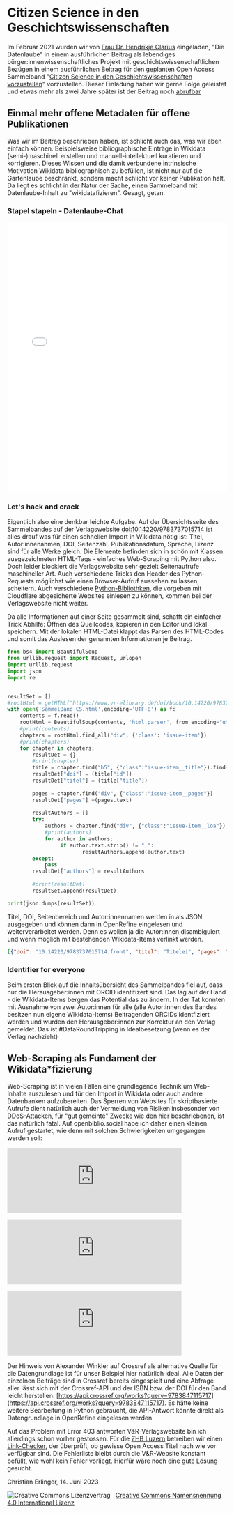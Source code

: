 # Citizen Science in den Geschichtswissenschaften

Im Februar 2021 wurden wir von [Frau Dr. Hendrikje Clarius](https://www.wikidata.org/wiki/Q111568731) eingeladen, "Die Datenlaube" in einem ausführlichen Beitrag als lebendiges bürger:innenwissenschaftliches Projekt mit geschichtswissenschaftlichen Bezügen in einem ausführlichen Beitrag für den geplanten Open Access Sammelband "[Citizen Science in den Geschichtswissenschaften vorzustellen](https://doi.org/10.14220/9783737015714)" vorzustellen. Dieser Einladung haben wir gerne Folge geleistet und etwas mehr als zwei Jahre später ist der Beitrag noch [abrufbar](https://doi.org/10.14220/9783737015714.163)

## Einmal mehr offene Metadaten für offene Publikationen

Was wir im Beitrag beschrieben haben, ist schlicht auch das, was wir eben einfach können. Beispielsweise bibliographische Einträge in Wikidata (semi-)maschinell erstellen und manuell-intellektuell kuratieren und korrigieren. Dieses Wissen und die damit verbundene intrinsische Motivation Wikidata bibliographisch zu befüllen, ist nicht nur auf die Gartenlaube beschränkt, sondern macht schlicht vor keiner Publikation halt. Da liegt es schlicht in der Natur der Sache, einen Sammelband mit Datenlaube-Inhalt zu "wikidatafizieren". Gesagt, getan. 

### Stapel stapeln - Datenlaube-Chat

<iframe src="Citizen Science in den Geschichtswissenschaften Chatprotokoll.html"  style="width: 100%; height: 620px; border: none;"></iframe>

### Let's hack and crack

Eigentlich also eine denkbar leichte Aufgabe. Auf der Übersichtsseite des Sammelbandes auf der Verlagswebsite <a href="https://www.vr-elibrary.de/doi/book/10.14220/9783737015714">doi:10.14220/9783737015714</a> ist alles drauf was für einen schnellen Import in Wikidata nötig ist: Titel, Autor:innenanmen, DOI, Seitenzahl. Publikationsdatum, Sprache, Lizenz sind für alle Werke gleich. Die Elemente befinden sich in schön mit Klassen ausgezeichneten HTML-Tags - einfaches Web-Scraping mit Python also. Doch leider blockiert die Verlagswebsite sehr gezielt Seitenaufrufe maschineller Art. Auch verschiedene Tricks den Header des Python-Requests möglichst wie einen Browser-Aufruf aussehen zu lassen, scheitern. Auch verschiedene [Python-Bibliothken](https://www.zenrows.com/blog/bypass-cloudflare-python), die vorgeben mit Cloudflare abgesicherte Websites einlesen zu können, kommen bei der Verlagswebsite nicht weiter. 

Da alle Informationen auf einer Seite gesammelt sind, schafft ein einfacher Trick Abhilfe: Öffnen des Quellcodes, kopieren in den Editor und lokal speichern. Mit der lokalen HTML-Datei klappt das Parsen des HTML-Codes und somit das Auslesen der genannten Informationen je Beitrag. 

```python
from bs4 import BeautifulSoup
from urllib.request import Request, urlopen
import urllib.request
import json
import re


resultSet = []
#rootHtml = getHTML("https://www.vr-elibrary.de/doi/book/10.14220/9783737015714#d135550e1313")
with open('SammelBand_CS.html',encoding='UTF-8') as f:
    contents = f.read()
    rootHtml = BeautifulSoup(contents, 'html.parser', from_encoding="utf-8")
    #print(contents)
    chapters = rootHtml.find_all("div", {'class': 'issue-item'})
    #print(chapters)
    for chapter in chapters:
        resultDet = {}
        #print(chapter)
        title = chapter.find("h5", {"class":"issue-item__title"}).find("a")
        resultDet["doi"] = (title["id"])
        resultDet["titel"] = (title["title"])
        
        pages = chapter.find("div", {"class":"issue-item__pages"})
        resultDet["pages"] =(pages.text)
        
        resultAuthors = []
        try:
            authors = chapter.find("div", {"class":"issue-item__loa"}).find_all("span")
            #print(authors)
            for author in authors:
                 if author.text.strip() != ",":
                        resultAuthors.append(author.text)
        except:
            pass
        resultDet["authors"] = resultAuthors
        
        #print(resultDet)
        resultSet.append(resultDet)

print(json.dumps(resultSet))
```

Titel, DOI, Seitenbereich und Autor:innennamen werden in als JSON ausgegeben und können dann in OpenRefine eingelesen und weiterverarbeitet werden. Denn es wollen ja die Autor:innen disambiguiert und wenn möglich mit bestehenden Wikidata-Items verlinkt werden. 

```json
[{"doi": "10.14220/9783737015714.front", "titel": "Titelei", "pages": "pp 1\u20134", "authors": []}, {"doi": "10.14220/9783737015714.toc", "titel": "Inhalt", "pages": "pp 5\u20136", "authors": []}, {"doi": "10.14220/9783737015714.7", "titel": "Citizen Science in den Geschichtswissenschaften aus methodischer       Perspektive: Zur Einf\u00fchrung", "pages": "pp 7\u201322", "authors": ["Ren\u00e9 Smolarski", "Hendrikje Carius", "Martin Prell"]}, {"doi": "10.14220/9783737015714.23", "titel": "Wie realistisch sind die Erwartungen an Citizen Science", "pages": "pp 23\u201340", "authors": ["Kristin Oswald"]}, {"doi": "10.14220/9783737015714.41", "titel": "Vom Crowdsourcing zu Co-Design", "pages": "pp 41\u201368", "authors": ["Tobias Hodel", "Christa Schneider"]}, {"doi": "10.14220/9783737015714.69", "titel": "Ber\u00fccksichtigung von Data-Literacy-Kompetenzen", "pages": "pp 69\u201390", "authors": ["Marina Lemaire", "Yvonne Rommelfanger"]}, {"doi": "10.14220/9783737015714.91", "titel": "Heimatforscher, Citizen Science und/oder Digital History?", "pages": "pp 91\u2013108", "authors": ["Katrin Moeller", "Moritz M\u00fcller"]}, {"doi": "10.14220/9783737015714.109", "titel": "Mehr als Zacken z\u00e4hlen?", "pages": "pp 109\u2013124", "authors": ["Ren\u00e9 Smolarski"]}, {"doi": "10.14220/9783737015714.125", "titel": "Vom Zettel zum Datensatz. Flurnamenforschung in Th\u00fcringen", "pages": "pp 125\u2013142", "authors": ["Barbara Aehnlich", "Petra Kunze"]}, {"doi": "10.14220/9783737015714.143", "titel": "Kultur und Geschichte Sachsens offen und kollaborativ erforschen", "pages": "pp 143\u2013162", "authors": ["Martin Munke"]}, {"doi": "10.14220/9783737015714.163", "titel": "Die Datenlaube \u2013 Citizen Science & digitale historische Hilfswissenschaft", "pages": "pp 163\u2013186", "authors": ["Jens Bemme", "Christian Erlinger"]}, {"doi": "10.14220/9783737015714.187", "titel": "Mythenbeschleuniger Oral History", "pages": "pp 187\u2013204", "authors": ["Elfi Vomberg"]}, {"doi": "10.14220/9783737015714.205", "titel": "Verderben viele K\u00f6che den Brei?", "pages": "pp 205\u2013222", "authors": ["Michael Brauer", "Marlene Ernst"]}, {"doi": "10.14220/9783737015714.223", "titel": "Crowdsourcing und Citizen Science mit Transkribus", "pages": "pp 223\u2013240", "authors": ["G\u00fcnter M\u00fchlberger", "Gerhard Siegl", "Kurt Scharr"]}, {"doi": "10.14220/9783737015714.241", "titel": "Keine Selbstverst\u00e4ndlichkeit: Citizen Science auf der FactGrid                               Wikibase-Plattform", "pages": "pp 241\u2013264", "authors": ["Olaf Simons"]}, {"doi": "10.14220/9783737015714.265", "titel": "Autorinnen- und Autorenverzeichnis", "pages": "pp 265\u2013269", "authors": []}]
```

### Identifier for everyone

Beim ersten Blick auf die Inhaltsübersicht des Sammelbandes fiel auf, dass nur die Herausgeber:innen mit ORCID identifizert sind. Das lag auf der Hand - die Wikidata-Items bergen das Potential das zu ändern. In der Tat konnten mit Ausnahme von zwei Autor:innen für alle (alle Autor:innen des Bandes besitzen nun eigene Wikidata-Items) Beitragenden ORCIDs identfiziert werden und wurden den Herausgeber:innen zur Korrektur an den Verlag gemeldet. Das ist #DataRoundTripping in Idealbesetzung (wenn es der Verlag nachzieht)


## Web-Scraping als Fundament der Wikidata*fizierung

Web-Scraping ist in vielen Fällen eine grundlegende Technik um Web-Inhalte auszulesen und für den Import in Wikidata oder auch andere Datenbanken aufzubereiten. Das Sperren von Websites für skriptbasierte Aufrufe dient natürlich auch der Vermeidung von Risiken insbesonder von DDoS-Attacken, für "gut gemeinte" Zwecke wie den hier beschriebenen, ist das natürlich fatal. Auf openbiblio.social habe ich daher einen kleinen Aufruf gestartet, wie denn mit solchen Schwierigkeiten umgegangen werden soll:

<p><iframe src="https://openbiblio.social/@librerli/110536764637831880/embed" class="mastodon-embed" style="max-width: 100%; border: 0" width="400" allowfullscreen="allowfullscreen"></iframe><script src="https://openbiblio.social/embed.js" async="async"></script></p>
<p><iframe src="https://openbiblio.social/@awinkler/110540311017565225/embed" class="mastodon-embed" style="max-width: 100%; border: 0" width="400" allowfullscreen="allowfullscreen"></iframe><script src="https://openbiblio.social/embed.js" async="async"></script></p>
<iframe src="https://openbiblio.social/@librerli/110540884986981483/embed" class="mastodon-embed" style="max-width: 100%; border: 0" width="400" allowfullscreen="allowfullscreen"></iframe><script src="https://openbiblio.social/embed.js" async="async"></script>

Der Hinweis von Alexander Winkler auf Crossref als alternative Quelle für die Datengrundlage ist für unser Beispiel hier natürlich ideal. Alle Daten der einzelnen Beiträge sind in Crossref bereits eingespielt und eine Abfrage aller lässt sich mit der Crossref-API und der ISBN bzw. der DOI für den Band leicht herstellen: [https://api.crossref.org/works?query=9783847115717](https://api.crossref.org/works?query=9783847115717). Es hätte keine weitere Bearbeitung in Python gebraucht, die API-Antwort könnte direkt als Datengrundlage in OpenRefine eingelesen werden.

Auf das Problem mit Error 403 antworten V&R-Verlagswebsite bin ich allerdings schon vorher gestossen. Für die [ZHB Luzern](https://zhbluzern.ch) betreiben wir einen [Link-Checker](https://github.com/zhbluzern/LinkChecker), der überprüft, ob gewisse Open Access Titel nach wie vor verfügbar sind. Die Fehlerliste bleibt durch die V&R-Website konstant befüllt, wie wohl kein Fehler vorliegt. Hierfür wäre noch eine gute Lösung gesucht. 

<p>Christian Erlinger, 14. Juni 2023</p>
<img alt="Creative Commons Lizenzvertrag" style="border-width:0" src="https://i.creativecommons.org/l/by/4.0/80x15.png" />&nbsp;&nbsp;&nbsp;<a rel="license" href="http://creativecommons.org/licenses/by/4.0/">Creative Commons Namensnennung 4.0 International Lizenz</a> <a rel="license" href="http://creativecommons.org/licenses/by/4.0/"><script src="https://hypothes.is/embed.js" async></script></a>